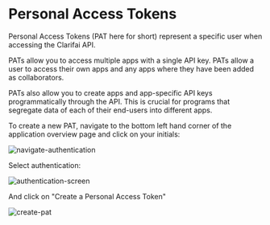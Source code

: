# Personal Access Tokens

Personal Access Tokens \(PAT here for short\) represent a specific user when accessing the Clarifai API.

PATs allow you to access multiple apps with a single API key. PATs allow a user to access their own apps and any apps where they have been added as collaborators.

PATs also allow you to create apps and app-specific API keys programmatically through the API. This is crucial for programs that segregate data of each of their end-users into different apps.

To create a new PAT, navigate to the bottom left hand corner of the application overview page and click on your initials:

![navigate-authentication](../../.gitbook/assets/navigate_authentication%20%282%29%20%282%29%20%283%29%20%284%29%20%284%29%20%283%29.jpg)

Select authentication:

![authentication-screen](../../.gitbook/assets/authentication_screen%20%282%29%20%282%29%20%283%29%20%284%29%20%284%29%20%282%29.jpg)

And click on "Create a Personal Access Token"

![create-pat](../../.gitbook/assets/create_pat%20%282%29%20%282%29%20%283%29%20%284%29%20%284%29%20%281%29.jpg)
